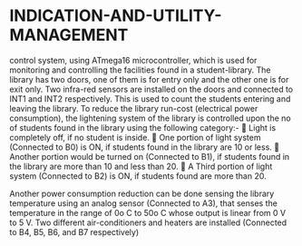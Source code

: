 # INDICATION-AND-UTILITY-MANAGEMENT
control system, using
ATmega16 microcontroller, which is used for monitoring and controlling
the facilities found in a student-library. The library has two doors, one of
them is for entry only and the other one is for exit only. Two infra-red
sensors are installed on the doors and connected to INT1 and INT2
respectively. This is used to count the students entering and leaving the
library.
To reduce the library run-cost (electrical power consumption), the
lightening system of the library is controlled upon the no of students found
in the library using the following category:-
 Light is completely off, if no student is inside.
 One portion of light system (Connected to B0) is ON, if students found in the library are 10
or less.
 Another portion would be turned on (Connected to B1), if students found in the library are
more than 10 and less than 20.
 A Third portion of light system (Connected to B2) is ON, if students found are more than
20.


Another power consumption reduction can be done sensing the
library temperature using an analog sensor (Connected to A3), that
senses the temperature in the range of 0o C to 50o C whose output
is linear from 0 V to 5 V.
Two different air-conditioners and
heaters are installed (Connected to
B4, B5, B6, and B7 respectively)
